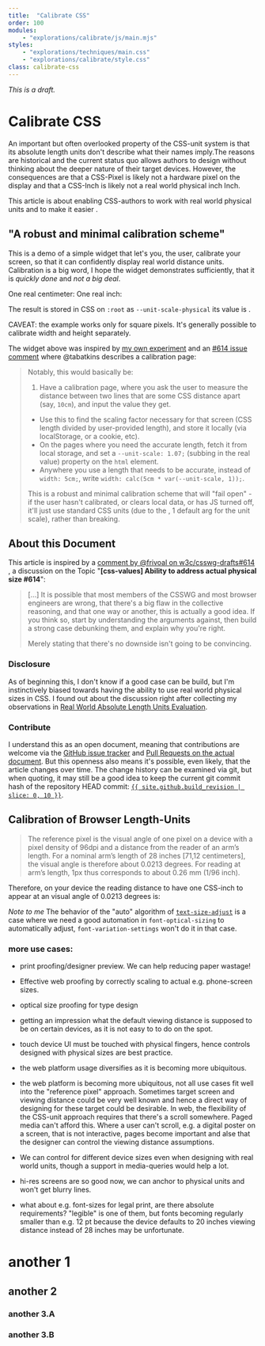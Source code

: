 ```yaml
---
title:  "Calibrate CSS"
order: 100
modules:
    - "explorations/calibrate/js/main.mjs"
styles:
    - "explorations/techniques/main.css"
    - "explorations/calibrate/style.css"
class: calibrate-css
---
```


*This is a draft.*

# Calibrate CSS

An important but often overlooked property of the CSS-unit system is that
its absolute length units don't describe what their names imply.The reasons
are historical and the current status quo allows authors to design without
thinking about the deeper nature of their target devices. However, the
consequences are that a CSS-Pixel is likely not a hardware pixel on the
display and that a CSS-Inch is likely not a real world physical inch Inch.

This article is about enabling CSS-authors to work with real world physical
units and to make it easier .

## "A robust and minimal calibration scheme"

This is a demo of a simple widget that let's you, the user, calibrate your
screen, so that it can confidently display real world distance units.
Calibration is a big word, I hope the widget demonstrates sufficiently,
that it is *quickly done* and *not a big deal*.

<div class="insert_calibration_widget"></div>

One real centimeter: <span class="sample-physical" style="--sample-size: 1cm"></span>
One real inch: <span class="sample-physical" style="--sample-size: 1in"></span>


The result is stored in CSS on `:root` as `--unit-scale-physical` its value
is <code class="insert insert-unit-scale-physical"></code>.

CAVEAT: the example works only for square pixels. It's generally
possible to calibrate width and height separately.


The widget above was inspired by [my own experiment](../techniques/absolute_units_evaluation.html)
and an [#614 issue comment](https://github.com/w3c/csswg-drafts/issues/614#issuecomment-611217635)
where @tabatkins describes a calibration page:

> Notably, this would basically be:
>
> 1. Have a calibration page, where you ask the user to measure
>   the distance between two lines that are some CSS distance apart
>   (say, `10cm`), and input the value they get.
> * Use this to find the scaling factor necessary for that screen
>   (CSS length divided by user-provided length), and store it locally
>   (via localStorage, or a cookie, etc).
> * On the pages where you need the accurate length, fetch it from
>   local storage, and set a `--unit-scale: 1.07;` (subbing
>   in the real value) property on the `html` element.
> * Anywhere you use a length that needs to be accurate, instead of
>   `width: 5cm;`, write `width: calc(5cm * var(--unit-scale, 1));`.
>
> This is a robust and minimal calibration scheme that will
> "fail open" - if the user hasn't calibrated, or clears local data, or
> has JS turned off, it'll just use standard CSS units (due to the , 1
> default arg for the unit scale), rather than breaking.


## About this Document

This article is inspired by a
[comment by @frivoal on w3c/csswg-drafts#614](https://github.com/w3c/csswg-drafts/issues/614">)
, a discussion on the Topic "**[css-values] Ability to address actual physical size #614**":


> […]
> It is possible that most members of the CSSWG and most browser
> engineers are wrong, that there's a big flaw in the collective
> reasoning, and that one way or another, this is actually a good
> idea. If you think so, start by understanding the arguments against,
> then build a strong case debunking them, and explain why you're right.
>
> Merely stating that there's no downside isn't going to be convincing.



### Disclosure

As of beginning this, I don't know if a good case can be build, but
I'm instinctively biased towards having the ability to use real world
physical sizes in CSS. I found out about the discussion right after
collecting my observations in [Real World Absolute Length Units Evaluation](../techniques/absolute_units_evaluation.html).


### Contribute

I understand this as an open document, meaning that contributions
are welcome via the [GitHub issue tracker](https://github.com/graphicore/varla-varfo/issues)
and [Pull Requests on the actual document](https://github.com/graphicore/varla-varfo/blob/main/explorations/calibrate/index.html).
But this openness also means it's possible, even likely, that the article
changes over time. The change history can be examined via git, but when
quoting, it may still be a good idea to keep the current git commit hash
of the repository HEAD commit:
[`{{ site.github.build_revision | slice: 0, 10 }}`]({{site.github.repository_url}}/commit/{{site.github.build_revision}}).

<!-- TODO: include commit hash and link in an automated build step -->

## Calibration of Browser Length-Units


> The reference pixel is the visual angle of one pixel on a device with
> a pixel density of 96dpi and a distance from the reader of an arm’s
> length. For a nominal arm’s length of 28 inches [71,12 centimeters], the visual angle
> is therefore about 0.0213 degrees. For reading at arm’s length,
> 1px thus corresponds to about 0.26 mm (1/96 inch).


Therefore, on your device the reading distance to have one
CSS-inch to appear at an visual angle of 0.0213 degrees is: <span class="insert insert-normal-reading-distance"></span>

*Note to me*
The behavior of the "auto" algorithm of
[`text-size-adjust`](https://developer.mozilla.org/en-US/docs/Web/CSS/text-size-adjust)
is a case where we need a good automation in `font-optical-sizing`
to automatically adjust, `font-variation-settings` won't do it in that case.


### more use cases:

* print proofing/designer preview. We can help reducing paper
  wastage!
* Effective web proofing by correctly scaling to actual
  e.g. phone-screen sizes.
* optical size proofing for type design
* getting an impression what the default viewing distance is
  supposed to be on certain devices, as it is not easy to to
  do on the spot.

* touch device UI must be touched with physical fingers,
  hence controls designed with physical sizes are best practice.
* the web platform usage diversifies as it is becoming more ubiquitous.
* the web platform is becoming more ubiquitous, not all use cases
  fit well into the "reference pixel" approach. Sometimes
  target screen and viewing distance could be very well known
  and hence a direct way of designing for these target could be
  desirable. In web, the flexibility of the CSS-unit approach
  requires that there's a scroll somewhere. Paged media can't
  afford this. Where a user can't scroll, e.g. a digital poster
  on a screen, that is not interactive, pages become important
  and alse that the designer can control the viewing distance
  assumptions. <!-- Claims like this need backup! it's also just
  not a good argument yet and may have false statements, definitely
  not all strong points.
  -->
* We can control for different device sizes even when designing
  with real world units, though a support in media-queries would
  help a lot.
* hi-res screens are so good now, we can anchor to physical units
  and won't get blurry lines.
* what about e.g. font-sizes for legal print, are there absolute
  requirements? "legible" is one of them, but fonts becoming regularly
  smaller than e.g. 12 pt because the device defaults to 20 inches
  viewing distance instead of 28 inches may be unfortunate.

# another 1

## another 2

### another 3.A

### another 3.B
